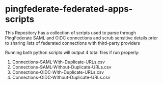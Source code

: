 # pingfederate-federated-apps-scripts
This Repository has a collection of scripts used to parse through PingFederate SAML and OIDC connections and scrub sensitive details prior to sharing lists of federated connections with third-party providers

Running both python scripts will output 4 total files if run properly: 
1. Connections-SAML-With-Duplicate-URLs.csv
2. Connections-SAML-Without-Duplicate-URLs.csv
3. Connections-OIDC-With-Duplicate-URLs.csv
4. Connections-OIDC-Without-Duplicate-URLs.csv
